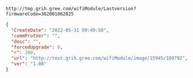 `http://tmp.grih.gree.com/wifiModule/Lastversion?firmwareCode=362001062025`

```json
{
  "CreateDate": "2022-05-31 09:49:58",
  "commProtVer": "",
  "desc": "",
  "forcedUpgrade": 0,
  "r": 200,
  "url": "http://test.grih.gree.com/wifiModule/image/15945/189792",
  "ver": "1.08"
}
```